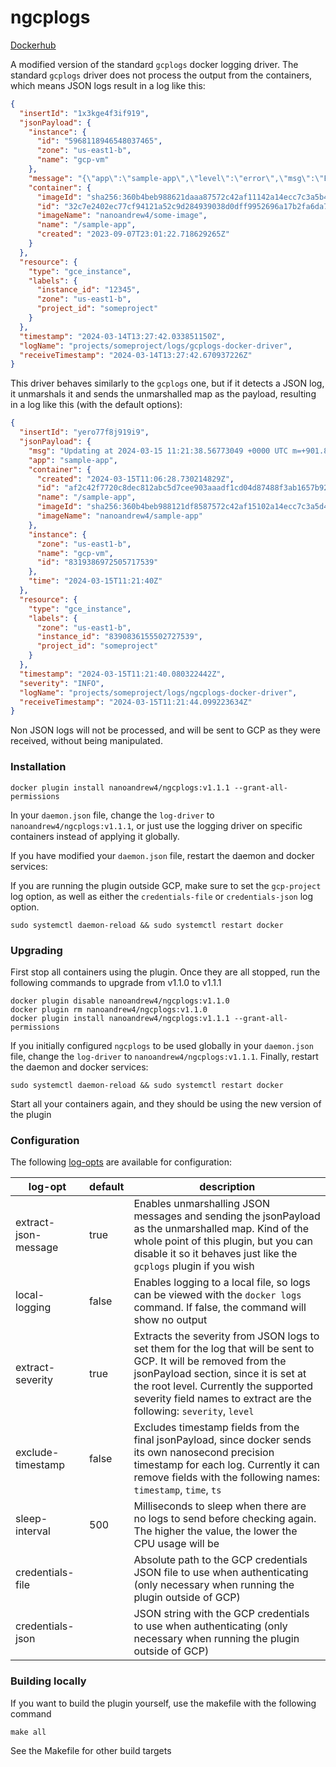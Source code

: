 # ngcplogs

[Dockerhub](https://hub.docker.com/repository/docker/nanoandrew4/ngcplogs/general)

A modified version of the standard `gcplogs` docker logging driver. The standard `gcplogs` driver does not process the
output from the containers, which means JSON logs result in a log like this:

```json
{
  "insertId": "1x3kge4f3if919",
  "jsonPayload": {
    "instance": {
      "id": "5968118946548037465",
      "zone": "us-east1-b",
      "name": "gcp-vm"
    },
    "message": "{\"app\":\"sample-app\",\"level\":\"error\",\"msg\":\"Error authenticating user\",\"time\":\"2024-03-14T13:27:42Z\"}",
    "container": {
      "imageId": "sha256:360b4beb988621daaa87572c42af11142a14ecc7c3a5b4cdf221d5d97b19acdc",
      "id": "32c7e2402ec77cf94121a52c9d284939038d0dff9952696a17b2fa6da74f47bb0",
      "imageName": "nanoandrew4/some-image",
      "name": "/sample-app",
      "created": "2023-09-07T23:01:22.718629265Z"
    }
  },
  "resource": {
    "type": "gce_instance",
    "labels": {
      "instance_id": "12345",
      "zone": "us-east1-b",
      "project_id": "someproject"
    }
  },
  "timestamp": "2024-03-14T13:27:42.033851150Z",
  "logName": "projects/someproject/logs/gcplogs-docker-driver",
  "receiveTimestamp": "2024-03-14T13:27:42.670937226Z"
}
```

This driver behaves similarly to the `gcplogs` one, but if it detects a JSON log, it unmarshals it and sends the unmarshalled map as the payload, resulting in a log like this (with the default options):
```json
{
  "insertId": "yero77f8j919i9",
  "jsonPayload": {
    "msg": "Updating at 2024-03-15 11:21:38.56773049 +0000 UTC m=+901.837891394\n",
    "app": "sample-app",
    "container": {
      "created": "2024-03-15T11:06:28.730214829Z",
      "id": "af2c42f7720c8dec812abc5d7cee903aaadf1cd04d87488f3ab1657b92977bc6",
      "name": "/sample-app",
      "imageId": "sha256:360b4beb988121df8587572c42af15102a14ecc7c3a5d4cdf221d5d67b29acdc",
      "imageName": "nanoandrew4/sample-app"
    },
    "instance": {
      "zone": "us-east1-b",
      "name": "gcp-vm",
      "id": "8319386972505717539"
    },
    "time": "2024-03-15T11:21:40Z"
  },
  "resource": {
    "type": "gce_instance",
    "labels": {
      "zone": "us-east1-b",
      "instance_id": "8390836155502727539",
      "project_id": "someproject"
    }
  },
  "timestamp": "2024-03-15T11:21:40.080322442Z",
  "severity": "INFO",
  "logName": "projects/someproject/logs/ngcplogs-docker-driver",
  "receiveTimestamp": "2024-03-15T11:21:44.099223634Z"
}
```

Non JSON logs will not be processed, and will be sent to GCP as they were received, without being manipulated.

### Installation

```shell
docker plugin install nanoandrew4/ngcplogs:v1.1.1 --grant-all-permissions
```

In your `daemon.json` file, change the `log-driver` to `nanoandrew4/ngcplogs:v1.1.1`, or just use the logging driver
on specific containers instead of applying it globally.

If you have modified your `daemon.json` file, restart the daemon and docker services:

If you are running the plugin outside GCP, make sure to set the `gcp-project` log option, as well as either the `credentials-file` or `credentials-json` log option.

```shell
sudo systemctl daemon-reload && sudo systemctl restart docker
```

### Upgrading
First stop all containers using the plugin. Once they are all stopped, run the following commands to upgrade from 
v1.1.0 to v1.1.1

```shell
docker plugin disable nanoandrew4/ngcplogs:v1.1.0
docker plugin rm nanoandrew4/ngcplogs:v1.1.0
docker plugin install nanoandrew4/ngcplogs:v1.1.1 --grant-all-permissions
```

If you initially configured `ngcplogs` to be used globally in your `daemon.json` file, change the `log-driver` to 
`nanoandrew4/ngcplogs:v1.1.1`. Finally, restart the daemon and docker services:

```shell
sudo systemctl daemon-reload && sudo systemctl restart docker
```

Start all your containers again, and they should be using the new version of the plugin

### Configuration

The following [log-opts](https://docs.docker.com/config/containers/logging/configure/#configure-the-default-logging-driver) are available for configuration:

| log-opt              | default | description                                                                                                                                                                                                                                                               |
|----------------------|---------|---------------------------------------------------------------------------------------------------------------------------------------------------------------------------------------------------------------------------------------------------------------------------|
| extract-json-message | true    | Enables unmarshalling JSON messages and sending the jsonPayload as the unmarshalled map. Kind of the whole point of this plugin, but you can disable it so it behaves just like the `gcplogs` plugin if you wish                                                          |
| local-logging        | false   | Enables logging to a local file, so logs can be viewed with the `docker logs` command. If false, the command will show no output                                                                                                                                          |
| extract-severity     | true    | Extracts the severity from JSON logs to set them for the log that will be sent to GCP. It will be removed from the jsonPayload section, since it is set at the root level. Currently the supported severity field names to extract are the following: `severity`, `level` |
| exclude-timestamp    | false   | Excludes timestamp fields from the final jsonPayload, since docker sends its own nanosecond precision timestamp for each log. Currently it can remove fields with the following names: `timestamp`, `time`, `ts`                                                          |
| sleep-interval       | 500     | Milliseconds to sleep when there are no logs to send before checking again. The higher the value, the lower the CPU usage will be                                                                                                                                         |
| credentials-file     |         | Absolute path to the GCP credentials JSON file to use when authenticating (only necessary when running the plugin outside of GCP)                                                                                                                                         |
| credentials-json     |         | JSON string with the GCP credentials to use when authenticating (only necessary when running the plugin outside of GCP)                                                                                                                                                   |

### Building locally

If you want to build the plugin yourself, use the makefile with the following command
```shell
make all
```

See the Makefile for other build targets